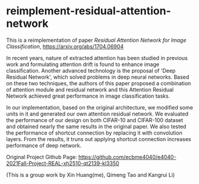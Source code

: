# reimplement-residual-attention-network

This is a reimplementation of paper <em>Residual Attention Network for Image Classification</em>, https://arxiv.org/abs/1704.06904

In recent years, nature of extracted attention has been studied in previous work and formulating attention drift is found to enhance image classification. Another advanced technology is the proposal of 'Deep Residual Network', which solved problems in deep neural networks. Based on these two techniques, the authors of this paper proposed a combination of attention module and residual network and this Attention Residual Network achieved great performance in image classification tasks.

In our implementation, based on the original architecture, we modified some units in it and generated our own attention residual network. We evaluated the performance of our design on both CIFAR-10 and CIFAR-100 dataset and obtained nearly the same results in the original paper. We also tested the performance of shortcut connection by replacing it with convolution layers. From the results, it truns out applying shortcut connection increases performance of deep network.

Original Project Github Page: https://github.com/ecbme4040/e4040-2021Fall-Project-REAL-xh2510-qt2139-kl3350

(This is a group work by Xin Huang(me), Qimeng Tao and Kangrui Li)
